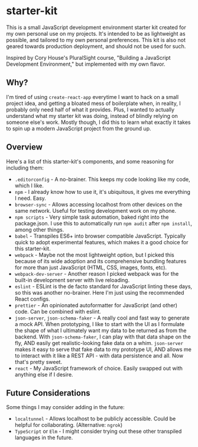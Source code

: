 # starter-kit

This is a small JavaScript development environment starter kit created for my own personal use on my projects. It's intended to be as lightweight as possible, and tailored to my own personal preferences. This kit is also not geared towards production deployment, and should not be used for such.

Inspired by Cory House's PluralSight course, "Building a JavaScript Development Environment," but implemented with my own flavor.

## Why?

I'm tired of using `create-react-app` everytime I want to hack on a small project idea, and getting a bloated mess of boilerplate when, in reality, I probably only need half of what it provides. Plus, I wanted to actually understand what my starter kit was doing, instead of blindly relying on someone else's work. Mostly though, I did this to learn what exactly it takes to spin up a modern JavaScript project from the ground up.

## Overview

Here's a list of this starter-kit's components, and some reasoning for including them:

-   `.editorconfig` - A no-brainer. This keeps my code looking like my code, which I like.
-   `npm` - I already know how to use it, it's ubiquitous, it gives me everything I need. Easy.
-   `browser-sync` - Allows accessing localhost from other devices on the same network. Useful for testing development work on my phone.
-   `npm scripts` - Very simple task automation, baked right into the package.json. I use this to automatically run `npm audit` after `npm install`, among other things.
-   `babel` - Transpiles ES6+ into browser compatible JavaScript. Typically quick to adopt experimental features, which makes it a good choice for this starter-kit.
-   `webpack` - Maybe not the most lightweight option, but I picked this because of its wide adoption and its comprehensive bundling features for more than just JavaScript (HTML, CSS, images, fonts, etc).
-   `webpack-dev-server` - Another reason I picked webpack was for the built-in development server with live reloading.
-   `eslint` - ESLint is the de facto standard for JavaScript linting these days, so this was another no-brainer. Here I'm just using the recommended React configs.
-   `prettier` - An opinionated autoformatter for JavaScript (and other) code. Can be combined with eslint.
-   `json-server`, `json-schema-faker` - A really cool and fast way to generate a mock API. When prototyping, I like to start with the UI as I formulate the shape of what I ultimately want my data to be returned as from the backend. With `json-schema-faker`, I can play with that data shape on the fly, AND easily get realistic-looking fake data on a whim. `json-server` makes it easy to serve that fake data to my prototype UI, AND allows me to interact with it like a REST API - with data persistence and all. Now that's pretty sweet.
-   `react` - My JavaScript framework of choice. Easily swapped out with anything else if I desire.

## Future Considerations

Some things I may consider adding in the future:

-   `localtunnel` - Allows localhost to be publicly accessible. Could be helpful for collaborating. (Alternative: `ngrok`)
-   `TypeScript` or `Elm` - I might consider trying out these other transpiled languages in the future.
